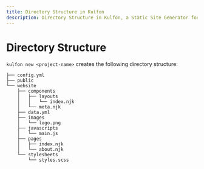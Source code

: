 ```yaml
---
title: Directory Structure in Kulfon
description: Directory Structure in Kulfon, a Static Site Generator for The Rest of Us
---
```

# Directory Structure

`kulfon new <project-name>` creates the following directory structure:

```
├── config.yml
├── public
└── website
    ├── components
    │   ├── layouts
    │   │   └── index.njk
    │   └── meta.njk
    ├── data.yml
    ├── images
    │   └── logo.png
    ├── javascripts
    │   └── main.js
    ├── pages
    │   ├── index.njk
    │   └── about.njk
    └── stylesheets
        └── styles.scss
```
